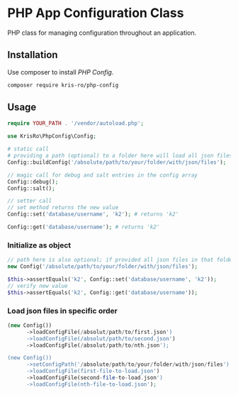 # PHP App Configuration Class

PHP class for managing configuration throughout an application.

## Installation

Use composer to install *PHP Config*.

```bash
composer require kris-ro/php-config
```

## Usage

```php
require YOUR_PATH . '/vendor/autoload.php';

use KrisRo\PhpConfig\Config;

# static call
# providing a path (optional) to a folder here will load all json files in the folder
Config::buildConfig('/absolute/path/to/your/folder/with/json/files');

// magic call for debug and salt entries in the config array
Config::debug();
Config::salt();

// setter call
// set method returns the new value
Config::set('database/username', 'k2'); # returns 'k2'

Config::get('database/username'); # returns 'k2'
```

### Initialize as object

```php
// path here is also optional; if provided all json files in that folder will be loaded
new Config('/absolute/path/to/your/folder/with/json/files');

$this->assertEquals('k2', Config::set('database/username', 'k2'));
// verify new value
$this->assertEquals('k2', Config::get('database/username'));
```

### Load json files in specific order

```php
(new Config())
      ->loadConfigFile(/absolut/path/to/first.json')
      ->loadConfigFile(/absolut/path/to/second.json')
      ->loadConfigFile(/absolut/path/to/nth.json');

(new Config())
      ->setConfigPath('/absolute/path/to/your/folder/with/json/files')
      ->loadConfigFile(first-file-to-load.json')
      ->loadConfigFile(second-file-to-load.json')
      ->loadConfigFile(nth-file-to-load.json');
```

